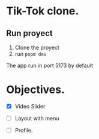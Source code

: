 
# Tik-Tok clone.

## Run proyect

1. Clone the proyect
2. run `pnpm dev`

The app run in port 5173 by default

# Objectives.


- [x] Video Slider
- [ ] Layout with menu
- [ ] Profile.

